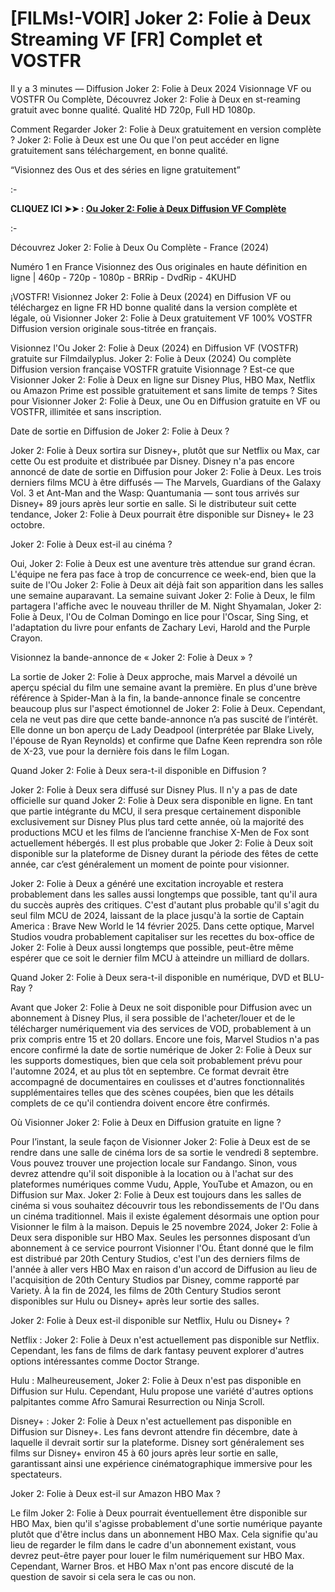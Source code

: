 # [FILMs!-VOIR] Joker 2: Folie à Deux Streaming VF [FR] Complet et VOSTFR
Il y a 3 minutes — Diffusion Joker 2: Folie à Deux 2024 Visionnage VF ou VOSTFR Ou Complète, Découvrez Joker 2: Folie à Deux en st-reaming gratuit avec bonne qualité. Qualité HD 720p, Full HD 1080p.

Comment Regarder Joker 2: Folie à Deux gratuitement en version complète ? Joker 2: Folie à Deux est une Ou que l'on peut accéder en ligne gratuitement sans téléchargement, en bonne qualité.

“Visionnez des Ous et des séries en ligne gratuitement”

:-

**CLIQUEZ ICI ➤➤ : [Ou Joker 2: Folie à Deux Diffusion VF Complète](https://t.co/FKb7P47nZo)**

:-

Découvrez Joker 2: Folie à Deux Ou Complète - France (2024)

Numéro 1 en France Visionnez des Ous originales en haute définition en ligne | 460p - 720p - 1080p - BRRip - DvdRip - 4KUHD

¡VOSTFR! Visionnez Joker 2: Folie à Deux (2024) en Diffusion VF ou téléchargez en ligne FR HD bonne qualité dans la version complète et légale, où Visionner Joker 2: Folie à Deux gratuitement VF 100% VOSTFR Diffusion version originale sous-titrée en français.

Visionnez l'Ou Joker 2: Folie à Deux (2024) en Diffusion VF (VOSTFR) gratuite sur Filmdailyplus. Joker 2: Folie à Deux (2024) Ou complète Diffusion version française VOSTFR gratuite Visionnage ? Est-ce que Visionner Joker 2: Folie à Deux en ligne sur Disney Plus, HBO Max, Netflix ou Amazon Prime est possible gratuitement et sans limite de temps ? Sites pour Visionner Joker 2: Folie à Deux, une Ou en Diffusion gratuite en VF ou VOSTFR, illimitée et sans inscription.

Date de sortie en Diffusion de Joker 2: Folie à Deux ?

Joker 2: Folie à Deux sortira sur Disney+, plutôt que sur Netflix ou Max, car cette Ou est produite et distribuée par Disney. Disney n'a pas encore annoncé de date de sortie en Diffusion pour Joker 2: Folie à Deux. Les trois derniers films MCU à être diffusés — The Marvels, Guardians of the Galaxy Vol. 3 et Ant-Man and the Wasp: Quantumania — sont tous arrivés sur Disney+ 89 jours après leur sortie en salle. Si le distributeur suit cette tendance, Joker 2: Folie à Deux pourrait être disponible sur Disney+ le 23 octobre.

Joker 2: Folie à Deux est-il au cinéma ?

Oui, Joker 2: Folie à Deux est une aventure très attendue sur grand écran. L'équipe ne fera pas face à trop de concurrence ce week-end, bien que la suite de l'Ou Joker 2: Folie à Deux ait déjà fait son apparition dans les salles une semaine auparavant. La semaine suivant Joker 2: Folie à Deux, le film partagera l'affiche avec le nouveau thriller de M. Night Shyamalan, Joker 2: Folie à Deux, l'Ou de Colman Domingo en lice pour l'Oscar, Sing Sing, et l'adaptation du livre pour enfants de Zachary Levi, Harold and the Purple Crayon.

Visionnez la bande-annonce de « Joker 2: Folie à Deux » ?

La sortie de Joker 2: Folie à Deux approche, mais Marvel a dévoilé un aperçu spécial du film une semaine avant la première. En plus d'une brève référence à Spider-Man à la fin, la bande-annonce finale se concentre beaucoup plus sur l'aspect émotionnel de Joker 2: Folie à Deux. Cependant, cela ne veut pas dire que cette bande-annonce n’a pas suscité de l’intérêt. Elle donne un bon aperçu de Lady Deadpool (interprétée par Blake Lively, l'épouse de Ryan Reynolds) et confirme que Dafne Keen reprendra son rôle de X-23, vue pour la dernière fois dans le film Logan.

Quand Joker 2: Folie à Deux sera-t-il disponible en Diffusion ?

Joker 2: Folie à Deux sera diffusé sur Disney Plus. Il n'y a pas de date officielle sur quand Joker 2: Folie à Deux sera disponible en ligne. En tant que partie intégrante du MCU, il sera presque certainement disponible exclusivement sur Disney Plus plus tard cette année, où la majorité des productions MCU et les films de l’ancienne franchise X-Men de Fox sont actuellement hébergés. Il est plus probable que Joker 2: Folie à Deux soit disponible sur la plateforme de Disney durant la période des fêtes de cette année, car c’est généralement un moment de pointe pour visionner.

Joker 2: Folie à Deux a généré une excitation incroyable et restera probablement dans les salles aussi longtemps que possible, tant qu'il aura du succès auprès des critiques. C'est d'autant plus probable qu'il s'agit du seul film MCU de 2024, laissant de la place jusqu'à la sortie de Captain America : Brave New World le 14 février 2025. Dans cette optique, Marvel Studios voudra probablement capitaliser sur les recettes du box-office de Joker 2: Folie à Deux aussi longtemps que possible, peut-être même espérer que ce soit le dernier film MCU à atteindre un milliard de dollars.

Quand Joker 2: Folie à Deux sera-t-il disponible en numérique, DVD et BLU-Ray ?

Avant que Joker 2: Folie à Deux ne soit disponible pour Diffusion avec un abonnement à Disney Plus, il sera possible de l'acheter/louer et de le télécharger numériquement via des services de VOD, probablement à un prix compris entre 15 et 20 dollars. Encore une fois, Marvel Studios n'a pas encore confirmé la date de sortie numérique de Joker 2: Folie à Deux sur les supports domestiques, bien que cela soit probablement prévu pour l'automne 2024, et au plus tôt en septembre. Ce format devrait être accompagné de documentaires en coulisses et d'autres fonctionnalités supplémentaires telles que des scènes coupées, bien que les détails complets de ce qu'il contiendra doivent encore être confirmés.

Où Visionner Joker 2: Folie à Deux en Diffusion gratuite en ligne ?

Pour l’instant, la seule façon de Visionner Joker 2: Folie à Deux est de se rendre dans une salle de cinéma lors de sa sortie le vendredi 8 septembre. Vous pouvez trouver une projection locale sur Fandango. Sinon, vous devrez attendre qu'il soit disponible à la location ou à l'achat sur des plateformes numériques comme Vudu, Apple, YouTube et Amazon, ou en Diffusion sur Max. Joker 2: Folie à Deux est toujours dans les salles de cinéma si vous souhaitez découvrir tous les rebondissements de l'Ou dans un cinéma traditionnel. Mais il existe également désormais une option pour Visionner le film à la maison. Depuis le 25 novembre 2024, Joker 2: Folie à Deux sera disponible sur HBO Max. Seules les personnes disposant d’un abonnement à ce service pourront Visionner l'Ou. Étant donné que le film est distribué par 20th Century Studios, c'est l'un des derniers films de l'année à aller vers HBO Max en raison d'un accord de Diffusion au lieu de l'acquisition de 20th Century Studios par Disney, comme rapporté par Variety. À la fin de 2024, les films de 20th Century Studios seront disponibles sur Hulu ou Disney+ après leur sortie des salles.

Joker 2: Folie à Deux est-il disponible sur Netflix, Hulu ou Disney+ ?

Netflix : Joker 2: Folie à Deux n'est actuellement pas disponible sur Netflix. Cependant, les fans de films de dark fantasy peuvent explorer d'autres options intéressantes comme Doctor Strange.

Hulu : Malheureusement, Joker 2: Folie à Deux n'est pas disponible en Diffusion sur Hulu. Cependant, Hulu propose une variété d'autres options palpitantes comme Afro Samurai Resurrection ou Ninja Scroll.

Disney+ : Joker 2: Folie à Deux n'est actuellement pas disponible en Diffusion sur Disney+. Les fans devront attendre fin décembre, date à laquelle il devrait sortir sur la plateforme. Disney sort généralement ses films sur Disney+ environ 45 à 60 jours après leur sortie en salle, garantissant ainsi une expérience cinématographique immersive pour les spectateurs.

Joker 2: Folie à Deux est-il sur Amazon HBO Max ?

Le film Joker 2: Folie à Deux pourrait éventuellement être disponible sur HBO Max, bien qu'il s'agisse probablement d'une sortie numérique payante plutôt que d'être inclus dans un abonnement HBO Max. Cela signifie qu'au lieu de regarder le film dans le cadre d'un abonnement existant, vous devrez peut-être payer pour louer le film numériquement sur HBO Max. Cependant, Warner Bros. et HBO Max n'ont pas encore discuté de la question de savoir si cela sera le cas ou non.

